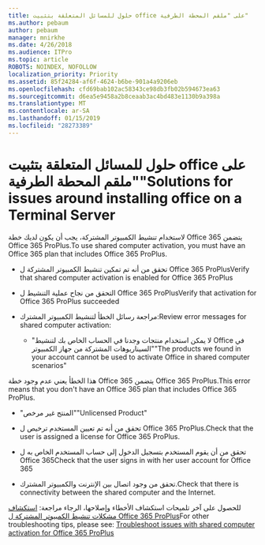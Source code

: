 ```yaml
---
title: حلول للمسائل المتعلقة بتثبيت office على "ملقم المحطة الطرفية"
ms.author: pebaum
author: pebaum
manager: mnirkhe
ms.date: 4/26/2018
ms.audience: ITPro
ms.topic: article
ROBOTS: NOINDEX, NOFOLLOW
localization_priority: Priority
ms.assetid: 85f24284-af6f-4624-b6be-901a4a9206eb
ms.openlocfilehash: cfd69bab102ac58343ce98db3fb02b594673ea63
ms.sourcegitcommit: d6ea5e9458a2b8ceaab3ac4bd483e1130b9a398a
ms.translationtype: MT
ms.contentlocale: ar-SA
ms.lasthandoff: 01/15/2019
ms.locfileid: "28273389"
---
```

# <a name="solutions-for-issues-around-installing-office-on-a-terminal-server"></a><span data-ttu-id="dd3cc-102">حلول للمسائل المتعلقة بتثبيت office على "ملقم المحطة الطرفية"</span><span class="sxs-lookup"><span data-stu-id="dd3cc-102">Solutions for issues around installing office on a Terminal Server</span></span>

<span data-ttu-id="dd3cc-103">لاستخدام تنشيط الكمبيوتر المشتركة، يجب أن يكون لديك خطة Office 365 يتضمن Office 365 ProPlus.</span><span class="sxs-lookup"><span data-stu-id="dd3cc-103">To use shared computer activation, you must have an Office 365 plan that includes Office 365 ProPlus.</span></span>
  
- <span data-ttu-id="dd3cc-104">تحقق من أنه تم تمكين تنشيط الكمبيوتر المشتركة ل Office 365 ProPlus</span><span class="sxs-lookup"><span data-stu-id="dd3cc-104">Verify that shared computer activation is enabled for Office 365 ProPlus</span></span>
    
- <span data-ttu-id="dd3cc-105">التحقق من نجاح عملية التنشيط ل Office 365 ProPlus</span><span class="sxs-lookup"><span data-stu-id="dd3cc-105">Verify that activation for Office 365 ProPlus succeeded</span></span>
    
- <span data-ttu-id="dd3cc-106">مراجعة رسائل الخطأ لتنشيط الكمبيوتر المشترك:</span><span class="sxs-lookup"><span data-stu-id="dd3cc-106">Review error messages for shared computer activation:</span></span>
    
  - <span data-ttu-id="dd3cc-107">"لا يمكن استخدام منتجات وجدنا في الحساب الخاص بك لتنشيط Office في السيناريوهات المشتركة من جهاز الكمبيوتر"</span><span class="sxs-lookup"><span data-stu-id="dd3cc-107">"The products we found in your account cannot be used to activate Office in shared computer scenarios"</span></span>
  
<span data-ttu-id="dd3cc-108">هذا الخطأ يعني عدم وجود خطة Office 365 يتضمن Office 365 ProPlus.</span><span class="sxs-lookup"><span data-stu-id="dd3cc-108">This error means that you don't have an Office 365 plan that includes Office 365 ProPlus.</span></span>
    
  - <span data-ttu-id="dd3cc-109">"المنتج غير مرخص"</span><span class="sxs-lookup"><span data-stu-id="dd3cc-109">"Unlicensed Product"</span></span>
    
  - <span data-ttu-id="dd3cc-110">تحقق من أنه تم تعيين المستخدم ترخيص ل Office 365 ProPlus.</span><span class="sxs-lookup"><span data-stu-id="dd3cc-110">Check that the user is assigned a license for Office 365 ProPlus.</span></span>
    
  - <span data-ttu-id="dd3cc-111">تحقق من أن يقوم المستخدم بتسجيل الدخول إلى حساب المستخدم الخاص به ل Office 365</span><span class="sxs-lookup"><span data-stu-id="dd3cc-111">Check that the user signs in with her user account for Office 365</span></span>
    
  - <span data-ttu-id="dd3cc-112">تحقق من وجود اتصال بين الإنترنت والكمبيوتر المشترك.</span><span class="sxs-lookup"><span data-stu-id="dd3cc-112">Check that there is connectivity between the shared computer and the Internet.</span></span>
    
<span data-ttu-id="dd3cc-113">للحصول على آخر تلميحات استكشاف الأخطاء وإصلاحها، الرجاء مراجعة: [استكشاف مشكلات تنشيط الكمبيوتر المشتركة ل Office 365 ProPlus](https://docs.microsoft.com/DeployOffice/troubleshoot-issues-with-shared-computer-activation-for-office-365-proplus)</span><span class="sxs-lookup"><span data-stu-id="dd3cc-113">For other troubleshooting tips, please see: [Troubleshoot issues with shared computer activation for Office 365 ProPlus](https://docs.microsoft.com/DeployOffice/troubleshoot-issues-with-shared-computer-activation-for-office-365-proplus)</span></span>
  

